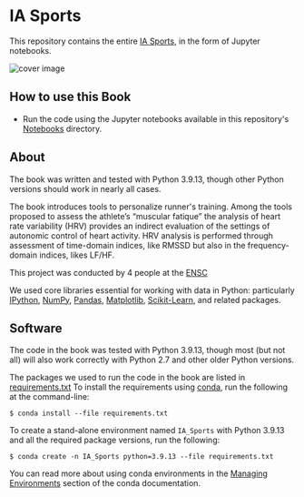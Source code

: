 # IA Sports

This repository contains the entire [IA Sports](https://github.com/Thomas-rnd/IA_Sports), in the form of Jupyter notebooks.

![cover image](Notebooks/Images/Logo.png)

## How to use this Book

- Run the code using the Jupyter notebooks available in this repository's [Notebooks](Notebooks) directory.

## About

The book was written and tested with Python 3.9.13, though other Python versions should work in nearly all cases.

The book introduces tools to personalize runner's training. Among the tools proposed to assess the athlete’s “muscular fatique” the analysis of heart rate variability (HRV) provides an indirect evaluation of the settings of autonomic control of heart activity. HRV analysis is performed through assessment of time-domain indices, like RMSSD but also in the frequency-domain indices, likes LF/HF.

This project was conducted by 4 people at the [ENSC](https://ensc.bordeaux-inp.fr/fr)

We used core libraries essential for working with data in Python: particularly [IPython](http://ipython.org), [NumPy](http://numpy.org), [Pandas](http://pandas.pydata.org), [Matplotlib](http://matplotlib.org), [Scikit-Learn](http://scikit-learn.org), and related packages.

## Software

The code in the book was tested with Python 3.9.13, though most (but not all) will also work correctly with Python 2.7 and other older Python versions.

The packages we used to run the code in the book are listed in [requirements.txt](requirements.txt)
To install the requirements using [conda](http://conda.pydata.org), run the following at the command-line:

```
$ conda install --file requirements.txt
```

To create a stand-alone environment named ``IA_Sports`` with Python 3.9.13 and all the required package versions, run the following:

```
$ conda create -n IA_Sports python=3.9.13 --file requirements.txt
```

You can read more about using conda environments in the [Managing Environments](http://conda.pydata.org/docs/using/envs.html) section of the conda documentation.
